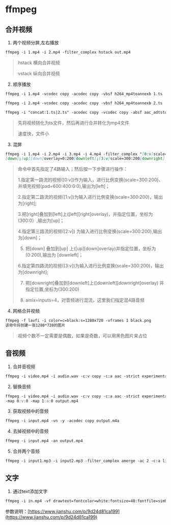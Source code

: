 # ffmpeg

## 合并视频

1. 两个视频分屏,左右播放

```markdown
ffmpeg -i 1.mp4 -i 2.mp4 -filter_complex hstack out.mp4
```

> hstack 横向合并视频
> 
> vstack 纵向合并视频

2. 顺序播放

```markdown
ffmpeg -i 1.mp4 -vcodec copy -acodec copy -vbsf h264_mp4toannexb 1.ts

ffmpeg -i 2.mp4 -vcodec copy -acodec copy -vbsf h264_mp4toannexb 2.ts

ffmpeg -i "concat:1.ts|2.ts" -acodec copy -vcodec copy -absf aac_adtstoasc output.mp4
```

> 先将视频转化为ts文件，然后再进行合并转化为mp4文件
>
> 速度快，文件小

3. 混屏

```markdown
ffmpeg -i 1.mp4 -i 2.mp4 -i 3.mp4 -i 4.mp4 -filter_complex "[0:v]scale=300:200,pad=600:400:0:0[left];[1:v]scale=300:200[right];[left][right]overlay=300:0[up];[2:v]scale=300:200
[down];[up][down]overlay=0:200[downleft];[3:v]scale=300:200[downright];[downleft][downright]overlay=300:200;amix=inputs=4" out.mp4
```

>  命令中首先指定了4路输入；然后按一下步骤进行操作：
> 
>  1.指定第一路流的视频([0:v])作为输入，进行比例变换(scale=300:200)、并填充视频(pad=600:400:0:0),输出为[left]；
> 
>  2.指定第二路流的视频([1:v])为输入进行比例变换(scale=300:200)，输出为[right];
> 
>  3.把[right]叠加到[left]上([left][right]overlay)，并指定位置，坐标为(300:0）,输出为[up]；
> 
>  4.指定第三路流的视频([2:v]) 为输入进行比例变换(scale=300:200),输出为[down]；
> 
>  5. 把[down] 叠加到[up] 上([up][down]overlay)并指定位置，坐标为(0:200),输出为 [downleft]；
> 
>  6.指定第四路流的视频([3:v])为输入进行比例变换(scale=300:200)，输出为[downright];
> 
>  7. 把[downright]叠加到[downleft]上([downleft][downright]overlay) 并指定位置,坐标为(300:200)
> 
>  8. amix=inputs=4，对音频进行混流，这里我们指定混4路音频

4. 网格合并视频

```markdown
ffmpeg -f lavfi -i color=c=black:s=1280x720 -vframes 1 black.png
该命令将创建一张1280*720的图片
```

> 视频个数不一定需要是偶数，如果是奇数，可以用黑色图片来占位

## 音视频

1. 合并音视频

```markdown
ffmpeg -i video.mp4 -i audio.wav -c:v copy -c:a aac -strict experimental output.mp4
```
2. 替换音频

```markdown
ffmpeg -i video.mp4 -i audio.wav -c:v copy -c:a aac -strict experimental
-map 0:v:0 -map 1:a:0 output.mp4
```

3. 获取视频中的音频

```markdown
ffmpeg -i input.mp4 -vn -y -acodec copy output.m4a
```

4. 去掉视频中的音频

```markdown
ffmpeg -i input.mp4 -an output.mp4
```

5. 合并两个音频

```markdown
ffmpeg -i input1.mp3 -i input2.mp3 -filter_complex amerge -ac 2 -c:a libmp3lame -q:a 4 output.mp3
```

## 文字

1. 通过text添加文字

```markdown
ffmpeg -i in.mp4 -vf drawtext=fontcolor=white:fontsize=40:fontfile=simhei.ttf:text='Hello World':x=0:y=100 -vframes 20 -y out.mp4
```

参数说明：[https://www.jianshu.com/p/9d24d81ca199](https://www.jianshu.com/p/9d24d81ca199)